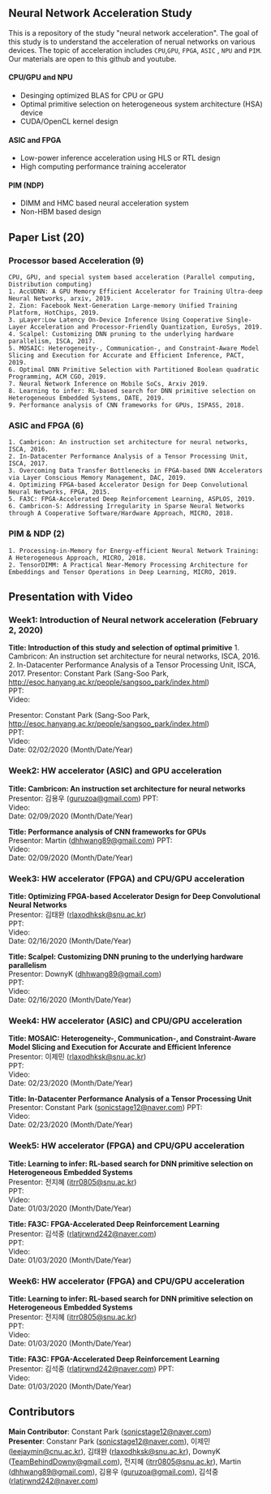## Neural Network Acceleration Study
This is a repository of the study "neural network acceleration". The goal of this study is to understand the acceleration of nerual networks on various devices. The topic of acceleration includes `CPU`,`GPU`, `FPGA`, `ASIC` , `NPU` and `PIM`. Our materials are open to this github and youtube.

#### CPU/GPU and NPU
- Desinging optimized BLAS for CPU or GPU
- Optimal primitive selection on heterogeneous system architecture (HSA) device
- CUDA/OpenCL kernel design

#### ASIC and FPGA
- Low-power inference acceleration using HLS or RTL design
- High computing performance training accelerator

#### PIM (NDP)
- DIMM and HMC based neural acceleration system
- Non-HBM based design

## Paper List (20)
### Processor based Acceleration (9)
	CPU, GPU, and special system based acceleration (Parallel computing, Distribution computing)
	1. AccUDNN: A GPU Memory Efficient Accelerator for Training Ultra-deep Neural Networks, arxiv, 2019.
	2. Zion: Facebook Next-Generation Large-memory Unified Training Platform, HotChips, 2019.
	3. µLayer:Low Latency On-Device Inference Using Cooperative Single-Layer Acceleration and Processor-Friendly Quantization, EuroSys, 2019.
	4. Scalpel: Customizing DNN pruning to the underlying hardware parallelism, ISCA, 2017.
	5. MOSAIC: Heterogeneity-, Communication-, and Constraint-Aware Model Slicing and Execution for Accurate and Efficient Inference, PACT, 2019.
	6. Optimal DNN Primitive Selection with Partitioned Boolean quadratic Programming, ACM CGO, 2019.
	7. Neural Network Inference on Mobile SoCs, Arxiv 2019.
	8. Learning to infer: RL-based search for DNN primitive selection on Heterogeneous Embedded Systems, DATE, 2019.
	9. Performance analysis of CNN frameworks for GPUs, ISPASS, 2018.
  

### ASIC and FPGA (6)
	1. Cambricon: An instruction set architecture for neural networks, ISCA, 2016.
	2. In-Datacenter Performance Analysis of a Tensor Processing Unit, ISCA, 2017.
	3. Overcoming Data Transfer Bottlenecks in FPGA-based DNN Accelerators via Layer Conscious Memory Management, DAC, 2019.
	4. Optimizing FPGA-based Accelerator Design for Deep Convolutional Neural Networks, FPGA, 2015.
	5. FA3C: FPGA-Accelerated Deep Reinforcement Learning, ASPLOS, 2019.
	6. Cambricon-S: Addressing Irregularity in Sparse Neural Networks through A Cooperative Software/Hardware Approach, MICRO, 2018.
### PIM & NDP (2)
	1. Processing-in-Memory for Energy-efficient Neural Network Training: A Heterogeneous Approach, MICRO, 2018.
	2. TensorDIMM: A Practical Near-Memory Processing Architecture for Embeddings and Tensor Operations in Deep Learning, MICRO, 2019.

   
## Presentation with Video
### Week1: Introduction of Neural network acceleration (February 2, 2020)
**Title: Introduction of this study and selection of optimal primitive**
	1. Cambricon: An instruction set architecture for neural networks, ISCA, 2016.
	2. In-Datacenter Performance Analysis of a Tensor Processing Unit, ISCA, 2017.
	Presentor: Constant Park (Sang-Soo Park, http://esoc.hanyang.ac.kr/people/sangsoo_park/index.html)  
	PPT:   
	Video:   
	
	


Presentor: Constant Park (Sang-Soo Park, http://esoc.hanyang.ac.kr/people/sangsoo_park/index.html)  
PPT:   
Video:   
Date: 02/02/2020 (Month/Date/Year)

### Week2: HW accelerator (ASIC) and GPU acceleration
**Title: Cambricon: An instruction set architecture for neural networks**  
Presentor: 김용우 (guruzoa@gmail.com)
PPT:   
Video:   
Date: 02/09/2020 (Month/Date/Year)

**Title: Performance analysis of CNN frameworks for GPUs**  
Presentor: Martin (dhhwang89@gmail.com)
PPT:   
Video:   
Date: 02/09/2020 (Month/Date/Year)

### Week3: HW accelerator (FPGA) and CPU/GPU acceleration
**Title: Optimizing FPGA-based Accelerator Design for Deep Convolutional Neural Networks**  
Presentor: 김태완 (rlaxodhksk@snu.ac.kr)  
PPT:   
Video:   
Date: 02/16/2020 (Month/Date/Year)

**Title: Scalpel: Customizing DNN pruning to the underlying hardware parallelism**  
Presentor: DownyK (dhhwang89@gmail.com)  
PPT:   
Video:   
Date: 02/16/2020 (Month/Date/Year)

### Week4: HW accelerator (ASIC) and CPU/GPU acceleration
**Title: MOSAIC: Heterogeneity-, Communication-, and Constraint-Aware Model Slicing and Execution for Accurate and Efficient Inference**  
Presentor: 이제민 (rlaxodhksk@snu.ac.kr)  
PPT:   
Video:   
Date: 02/23/2020 (Month/Date/Year)

**Title: In-Datacenter Performance Analysis of a Tensor Processing Unit**    
Presentor: Constant Park (sonicstage12@naver.com)
PPT:   
Video:   
Date: 02/23/2020 (Month/Date/Year)


### Week5: HW accelerator (FPGA) and CPU/GPU acceleration
**Title: Learning to infer: RL-based search for DNN primitive selection on Heterogeneous Embedded Systems**   
Presentor: 전지혜 (itrr0805@snu.ac.kr)  
PPT:   
Video:   
Date: 01/03/2020 (Month/Date/Year)

**Title: FA3C: FPGA-Accelerated Deep Reinforcement Learning**    
Presentor: 김석중 (rlatjrwnd242@naver.com)  
PPT:   
Video:   
Date: 01/03/2020 (Month/Date/Year)

### Week6: HW accelerator (FPGA) and CPU/GPU acceleration
**Title: Learning to infer: RL-based search for DNN primitive selection on Heterogeneous Embedded Systems**   
Presentor: 전지혜 (itrr0805@snu.ac.kr)  
PPT:   
Video:   
Date: 01/03/2020 (Month/Date/Year)

**Title: FA3C: FPGA-Accelerated Deep Reinforcement Learning**    
Presentor: 김석중 (rlatjrwnd242@naver.com)
PPT:   
Video:   
Date: 01/03/2020 (Month/Date/Year)


## Contributors
**Main Contributor**: Constant Park (sonicstage12@naver.com)  
**Presenter**: Constanr Park (sonicstage12@naver.com), 이제민 (leejaymin@cnu.ac.kr), 김태완 (rlaxodhksk@snu.ac.kr), DownyK (TeamBehindDowny@gmail.com), 전지혜 (itrr0805@snu.ac.kr), Martin (dhhwang89@gmail.com), 김용우 (guruzoa@gmail.com), 김석중 (rlatjrwnd242@naver.com)


